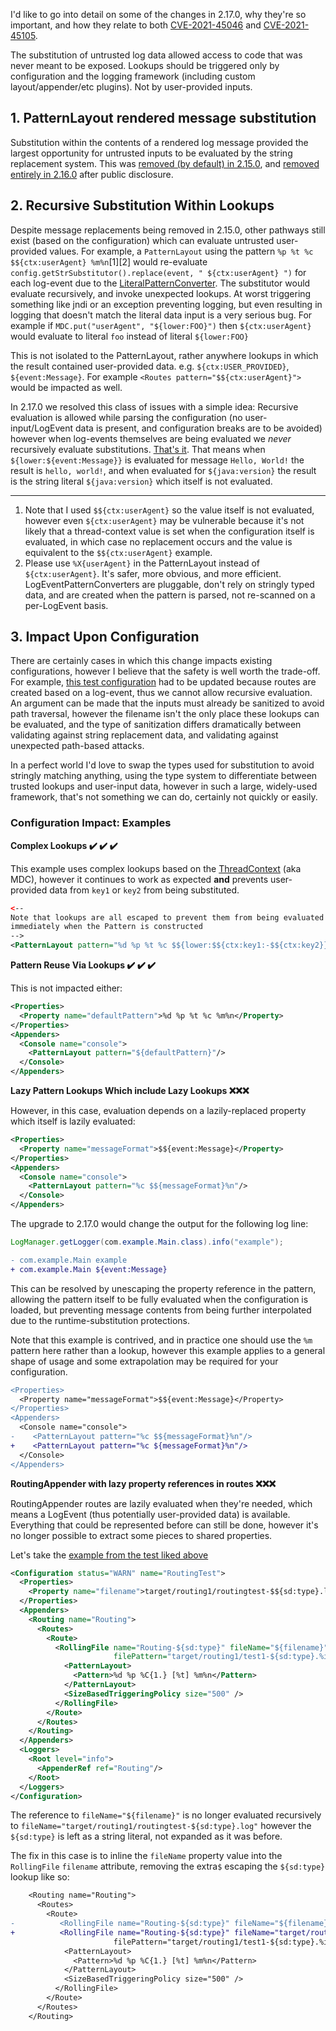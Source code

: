 I'd like to go into detail on some of the changes in 2.17.0, why they're so important, and how they relate to both [CVE-2021-45046](https://cve.mitre.org/cgi-bin/cvename.cgi?name=CVE-2021-45046) and [CVE-2021-45105](https://cve.mitre.org/cgi-bin/cvename.cgi?name=CVE-2021-45105).

The substitution of untrusted log data allowed access to code that was never meant to be exposed. Lookups should be triggered only by configuration and the logging framework (including custom layout/appender/etc plugins). Not by user-provided inputs.

## 1. PatternLayout rendered message substitution

Substitution within the contents of a rendered log message provided the largest opportunity for untrusted inputs to be evaluated by the string replacement system. This was [removed (by default) in 2.15.0](https://github.com/apache/logging-log4j2/commit/001aaada7dab82c3c09cde5f8e14245dc9d8b454), and [removed entirely in 2.16.0](https://github.com/apache/logging-log4j2/commit/27972043b76c9645476f561c5adc483dec6d3f5d) after public disclosure.

## 2. Recursive Substitution Within Lookups

Despite message replacements being removed in 2.15.0, other pathways still exist (based on the configuration) which can evaluate untrusted user-provided values. For example, a `PatternLayout` using the pattern `%p %t %c $${ctx:userAgent} %m%n`[1][2] would re-evaluate `config.getStrSubstitutor().replace(event, " ${ctx:userAgent} ")` for each log-event due to the [LiteralPatternConverter](https://github.com/apache/logging-log4j2/blob/cffe58f6a433ea1ab60ceb129d4c9b3377acda1d/log4j-core/src/main/java/org/apache/logging/log4j/core/pattern/LiteralPatternConverter.java#L62-L65). The substitutor would evaluate recursively, and invoke unexpected lookups. At worst triggering something like jndi or an exception preventing logging, but even resulting in logging that doesn't match the literal data input is a very serious bug. For example if `MDC.put("userAgent", "${lower:FOO}")` then `${ctx:userAgent}` would evaluate to literal `foo` instead of literal `${lower:FOO}`

This is not isolated to the PatternLayout, rather anywhere lookups in which the result contained user-provided data. e.g. `${ctx:USER_PROVIDED}`, `${event:Message}`. For example `<Routes pattern="$${ctx:userAgent}">` would be impacted as well.

In 2.17.0 we resolved this class of issues with a simple idea:
Recursive evaluation is allowed while parsing the configuration (no user-input/LogEvent data is present, and configuration breaks are to be avoided) however when log-events themselves are being evaluated we _never_ recursively evaluate substitutions. [That's it](https://github.com/apache/logging-log4j2/commit/806023265f8c905b2dd1d81fd2458f64b2ea0b5e). That means when `${lower:${event:Message}}` is evaluated for message `Hello, World!` the result is `hello, world!`, and when evaluated for `${java:version}` the result is the string literal `${java:version}` which itself is not evaluated.

-----

1. Note that I used `$${ctx:userAgent}` so the value itself is not evaluated, however even `${ctx:userAgent}` may be vulnerable because it's not likely that a thread-context value is set when the configuration itself is evaluated, in which case no replacement occurs and the value is equivalent to the `$${ctx:userAgent}` example.
2. Please use `%X{userAgent}` in the PatternLayout instead of `${ctx:userAgent}`. It's safer, more obvious, and more efficient. LogEventPatternConverters are pluggable, don't rely on stringly typed data, and are created when the pattern is parsed, not re-scanned on a per-LogEvent basis.

## 3. Impact Upon Configuration

There are certainly cases in which this change impacts existing configurations, however I believe that the safety is well worth the trade-off.
For example, [this test configuration](https://github.com/apache/logging-log4j2/commit/806023265f8c905b2dd1d81fd2458f64b2ea0b5e#diff-f13a31d919bf2e7169ca936948aeef1cda6089f295be684d71f2bd5709248475) had to be updated because routes are created based on a log-event, thus we cannot allow recursive evaluation. An argument can be made that the inputs must already be sanitized to avoid path traversal, however the filename isn't the only place these lookups can be evaluated, and the type of sanitization differs dramatically between validating against string replacement data, and validating against unexpected path-based attacks.

In a perfect world I'd love to swap the types used for substitution to avoid stringly matching anything, using the type system to differentiate between trusted lookups and user-input data, however in such a large, widely-used framework, that's not something we can do, certainly not quickly or easily.

### Configuration Impact: Examples

**Complex Lookups :heavy_check_mark: :heavy_check_mark: :heavy_check_mark:**

This example uses complex lookups based on the [ThreadContext](https://logging.apache.org/log4j/2.x/manual/thread-context.html) (aka MDC), however it continues to work as expected **and** prevents user-provided data from `key1` or `key2` from being substituted.

```xml
<--
Note that lookups are all escaped to prevent them from being evaluated
immediately when the Pattern is constructed
-->
<PatternLayout pattern="%d %p %t %c $${lower:$${ctx:key1:-$${ctx:key2}}} %m%n"/>
```


**Pattern Reuse Via Lookups :heavy_check_mark: :heavy_check_mark: :heavy_check_mark:**

This is not impacted either:

```xml
<Properties>
  <Property name="defaultPattern">%d %p %t %c %m%n</Property>
</Properties>
<Appenders>
  <Console name="console">
    <PatternLayout pattern="${defaultPattern}"/>
  </Console>
</Appenders>
```

**Lazy Pattern Lookups Which include Lazy Lookups :x::x::x:**

However, in this case, evaluation depends on a lazily-replaced property which itself is lazily evaluated:

```xml
<Properties>
  <Property name="messageFormat">$${event:Message}</Property>
</Properties>
<Appenders>
  <Console name="console">
    <PatternLayout pattern="%c $${messageFormat}%n"/>
  </Console>
</Appenders>
```

The upgrade to 2.17.0 would change the output for the following log line:

```java
LogManager.getLogger(com.example.Main.class).info("example");
```

```diff
- com.example.Main example
+ com.example.Main ${event:Message}
```

This can be resolved by unescaping the property reference in the pattern, allowing the pattern itself to be fully evaluated when the configuration is loaded, but preventing message contents from being further interpolated due to the runtime-substitution protections.

Note that this example is contrived, and in practice one should use the `%m` pattern here rather than a lookup, however this example applies to a general shape of usage and some extrapolation may be required for your configuration.


```diff
<Properties>
  <Property name="messageFormat">$${event:Message}</Property>
</Properties>
<Appenders>
  <Console name="console">
-    <PatternLayout pattern="%c $${messageFormat}%n"/>
+    <PatternLayout pattern="%c ${messageFormat}%n"/>
  </Console>
</Appenders>
```

**RoutingAppender with lazy property references in routes :x::x::x:**

RoutingAppender routes are lazily evaluated when they're needed, which means a LogEvent (thus potentially user-provided data) is available. Everything that could be represented before can still be done, however it's no longer possible to extract some pieces to shared properties.

Let's take the [example from the test liked above](https://github.com/apache/logging-log4j2/commit/806023265f8c905b2dd1d81fd2458f64b2ea0b5e#diff-f13a31d919bf2e7169ca936948aeef1cda6089f295be684d71f2bd5709248475)

```xml
<Configuration status="WARN" name="RoutingTest">
  <Properties>
    <Property name="filename">target/routing1/routingtest-$${sd:type}.log</Property>
  </Properties>
  <Appenders>
    <Routing name="Routing">
      <Routes>
        <Route>
          <RollingFile name="Routing-${sd:type}" fileName="${filename}"
                       filePattern="target/routing1/test1-${sd:type}.%i.log.gz">
            <PatternLayout>
              <Pattern>%d %p %C{1.} [%t] %m%n</Pattern>
            </PatternLayout>
            <SizeBasedTriggeringPolicy size="500" />
          </RollingFile>
        </Route>
      </Routes>
    </Routing>
  </Appenders>
  <Loggers>
    <Root level="info">
      <AppenderRef ref="Routing"/>
    </Root>
  </Loggers>
</Configuration>
```

The reference to `fileName="${filename}"` is no longer evaluated recursively to `fileName="target/routing1/routingtest-${sd:type}.log"` however the `${sd:type}` is left as a string literal, not expanded as it was before.

The fix in this case is to inline the `fileName` property value into the `RollingFile` `filename` attribute, removing the extra`$` escaping the `${sd:type}` lookup like so:

```diff
    <Routing name="Routing">
      <Routes>
        <Route>
-          <RollingFile name="Routing-${sd:type}" fileName="${filename}"
+          <RollingFile name="Routing-${sd:type}" fileName="target/routing1/routingtest-${sd:type}.log"
                       filePattern="target/routing1/test1-${sd:type}.%i.log.gz">
            <PatternLayout>
              <Pattern>%d %p %C{1.} [%t] %m%n</Pattern>
            </PatternLayout>
            <SizeBasedTriggeringPolicy size="500" />
          </RollingFile>
        </Route>
      </Routes>
    </Routing>
```